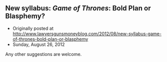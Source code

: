 ## New syllabus: <em>Game of Thrones</em>: Bold Plan or Blasphemy?

 * Originally posted at http://www.lawyersgunsmoneyblog.com/2012/08/new-syllabus-game-of-thrones-bold-plan-or-blasphemy
 * Sunday, August 26, 2012

Any other suggestions are welcome.